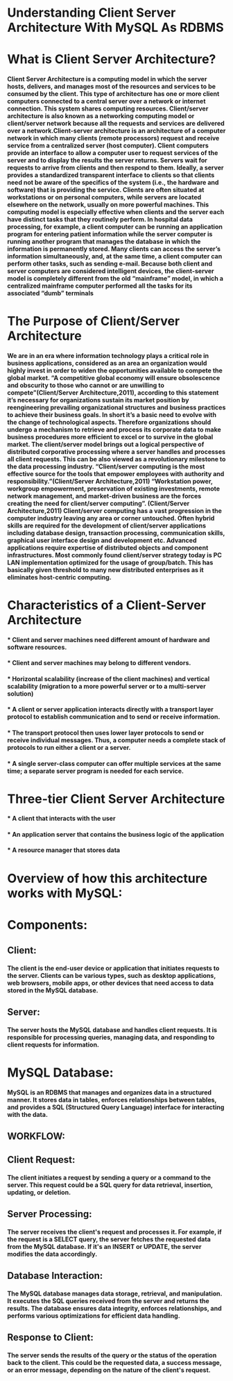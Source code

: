 # Understanding Client Server Architecture With MySQL As RDBMS

# What is Client Server Architecture?

#### Client Server Architecture is a computing model in which the server hosts, delivers, and manages most of the resources and services to be consumed by the client. This type of architecture has one or more client computers connected to a central server over a network or internet connection. This system shares computing resources. Client/server architecture is also known as a networking computing model or client/server network because all the requests and services are delivered over a network.Client-server architecture is an architecture of a computer network in which many clients (remote processors) request and receive service from a centralized server (host computer). Client computers provide an interface to allow a computer user to request services of the server and to display the results the server returns. Servers wait for requests to arrive from clients and then respond to them. Ideally, a server provides a standardized transparent interface to clients so that clients need not be aware of the specifics of the system (i.e., the hardware and software) that is providing the service. Clients are often situated at workstations or on personal computers, while servers are located elsewhere on the network, usually on more powerful machines. This computing model is especially effective when clients and the server each have distinct tasks that they routinely perform. In hospital data processing, for example, a client computer can be running an application program for entering patient information while the server computer is running another program that manages the database in which the information is permanently stored. Many clients can access the server’s information simultaneously, and, at the same time, a client computer can perform other tasks, such as sending e-mail. Because both client and server computers are considered intelligent devices, the client-server model is completely different from the old “mainframe” model, in which a centralized mainframe computer performed all the tasks for its associated “dumb” terminals

# The Purpose of Client/Server Architecture

#### We are in an era where information technology plays a critical role in business applications, considered as an area an organization would highly invest in order to widen the opportunities available to compete the global market. “A competitive global economy will ensure obsolescence and obscurity to those who cannot or are unwilling to compete”(Client/Server Architecture,2011), according to this statement it’s necessary for organizations sustain its market position by reengineering prevailing organizational structures and business practices to achieve their business goals. In short it’s a basic need to evolve with the change of technological aspects. Therefore organizations should undergo a mechanism to retrieve and process its corporate data to make business procedures more efficient to excel or to survive in the global market. The client/server model brings out a logical perspective of distributed corporative processing where a server handles and processes all client requests. This can be also viewed as a revolutionary milestone to the data processing industry. “Client/server computing is the most effective source for the tools that empower employees with authority and responsibility.”(Client/Server Architecture,2011) “Workstation power, workgroup empowerment, preservation of existing investments, remote network management, and market-driven business are the forces creating the need for client/server computing”. (Client/Server Architecture,2011) Client/server computing has a vast progression in the computer industry leaving any area or corner untouched. Often hybrid skills are required for the development of client/server applications including database design, transaction processing, communication skills, graphical user interface design and development etc. Advanced applications require expertise of distributed objects and component infrastructures. Most commonly found client/server strategy today is PC LAN implementation optimized for the usage of group/batch. This has basically given threshold to many new distributed enterprises as it eliminates host-centric computing.

# Characteristics of a Client-Server Architecture

#### * Client and server machines need different amount of hardware and software resources.

#### * Client and server machines may belong to different vendors.

#### * Horizontal scalability (increase of the client machines) and vertical scalability (migration to a more powerful server or to a multi-server solution)

#### * A client or server application interacts directly with a transport layer protocol to establish communication and to send or receive information.

#### * The transport protocol then uses lower layer protocols to send or receive individual messages. Thus, a computer needs a complete stack of protocols to run either a client or a server.

#### * A single server-class computer can offer multiple services at the same time; a separate server program is needed for each service.

# Three-tier Client Server Architecture

#### * A client that interacts with the user

#### * An application server that contains the business logic of the application

#### * A resource manager that stores data

#  Overview of how this architecture works with MySQL:

# Components:

## Client:

#### The client is the end-user device or application that initiates requests to the server. Clients can be various types, such as desktop applications, web browsers, mobile apps, or other devices that need access to data stored in the MySQL database.

## Server:

#### The server hosts the MySQL database and handles client requests. It is responsible for processing queries, managing data, and responding to client requests for information.

# MySQL Database:

#### MySQL is an RDBMS that manages and organizes data in a structured manner. It stores data in tables, enforces relationships between tables, and provides a SQL (Structured Query Language) interface for interacting with the data.

## WORKFLOW:

## Client Request:

#### The client initiates a request by sending a query or a command to the server. This request could be a SQL query for data retrieval, insertion, updating, or deletion.

## Server Processing:

 #### The server receives the client's request and processes it. For example, if the request is a SELECT query, the server fetches the requested data from the MySQL database. If it's an INSERT or UPDATE, the server modifies the data accordingly.

## Database Interaction:

 #### The MySQL database manages data storage, retrieval, and manipulation. It executes the SQL queries received from the server and returns the results. The database ensures data integrity, enforces relationships, and performs various optimizations for efficient data handling.

## Response to Client:

 #### The server sends the results of the query or the status of the operation back to the client. This could be the requested data, a success message, or an error message, depending on the nature of the client's request.




